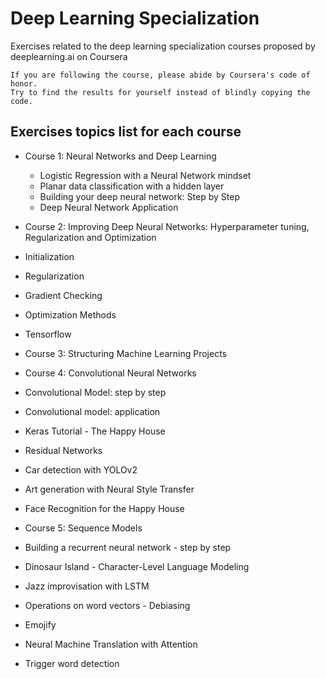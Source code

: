 # Deep Learning Specialization

Exercises related to the deep learning specialization courses proposed by deeplearning.ai on Coursera

```
If you are following the course, please abide by Coursera's code of honor. 
Try to find the results for yourself instead of blindly copying the code.
```

## Exercises topics list for each course

* Course 1: Neural Networks and Deep Learning
  * Logistic Regression with a Neural Network mindset
  * Planar data classification with a hidden layer
  * Building your deep neural network: Step by Step
  * Deep Neural Network Application
  
* Course 2: Improving Deep Neural Networks: Hyperparameter tuning, Regularization and Optimization
 * Initialization
 * Regularization
 * Gradient Checking
 * Optimization Methods
 * Tensorflow
 
* Course 3: Structuring Machine Learning Projects

* Course 4: Convolutional Neural Networks
 * Convolutional Model: step by step
 * Convolutional model: application
 * Keras Tutorial - The Happy House
 * Residual Networks
 * Car detection with YOLOv2
 * Art generation with Neural Style Transfer
 * Face Recognition for the Happy House
 
* Course 5: Sequence Models
 * Building a recurrent neural network - step by step
 * Dinosaur Island - Character-Level Language Modeling
 * Jazz improvisation with LSTM
 * Operations on word vectors - Debiasing
 * Emojify
 * Neural Machine Translation with Attention
 * Trigger word detection

